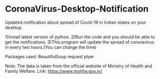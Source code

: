 # CoronaVirus-Desktop-Notification
Updated notification about spread of Covid-19 in Indian states on your desktop.

1)Install latest version of python.
2)Run the code and you should be able to get the notifications.
3)This program will update the spread of coronavirus in every two hours.(You can change the time)

Packages used:
BeautifulSoup
request
plyer

Note:
The data is taken from the official website of Ministry of Health and Family Welfare.
Link: https://www.mohfw.gov.in/



